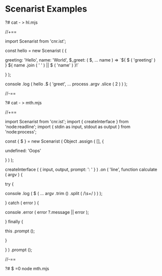 # Scenarist Examples

?# cat - > hl.mjs

//+==

import Scenarist from 'cnr.ist';

const hello = new Scenarist ( {

greeting: 'Hello',
name: 'World',
$_greet: ( $, ... name ) => `${ $ ( 'greeting' ) } ${ name .join ( ' ' ) || $ ( 'name' ) }!`

} );

console .log ( hello .$ ( 'greet', ... process .argv .slice ( 2 ) ) );

//-==

?# cat - > mth.mjs

//+==

import Scenarist from 'cnr.ist';
import { createInterface } from 'node:readline';
import { stdin as input, stdout as output } from 'node:process';

const { $ } = new Scenarist ( Object .assign ( [], {

undefined: 'Oops'

} ) );

createInterface ( { input, output, prompt: ': ' } )
.on ( 'line', function calculate ( argv ) {

try {

console .log ( $ ( ... argv .trim () .split ( /\s+/ ) ) );

} catch ( error ) {

console .error ( error ?.message || error );

} finally {

this .prompt ();

}

} ) .prompt ();

//-==

?# $ =0 node mth.mjs
